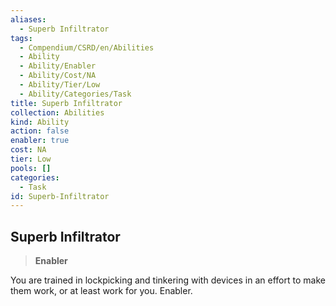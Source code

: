 ```yaml
---
aliases:
  - Superb Infiltrator
tags:
  - Compendium/CSRD/en/Abilities
  - Ability
  - Ability/Enabler
  - Ability/Cost/NA
  - Ability/Tier/Low
  - Ability/Categories/Task
title: Superb Infiltrator
collection: Abilities
kind: Ability
action: false
enabler: true
cost: NA
tier: Low
pools: []
categories:
  - Task
id: Superb-Infiltrator
---
```

## Superb Infiltrator    
>**Enabler**  
    
You are trained in lockpicking and tinkering with devices in an effort to make them work, or at least work for you. Enabler.
